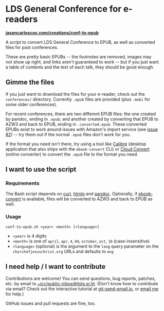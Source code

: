 # LDS General Conference for e-readers

**[jasoncarloscox.com/creations/conf-to-epub](https://jasoncarloscox.com/creations/conf-to-epub/)**

A script to convert LDS General Conference to EPUB, as well as converted files for past conferences.

These are pretty basic EPUBs -- the footnotes are removed, images may not show up right, and links aren't guaranteed to work -- but if you just want a table of contents and the text of each talk, they should be good enough.

## Gimme the files

If you just want to download the files for your e-reader, check out the `conferences/` directory. Currently `.epub` files are provided (plus `.mobi` for some older conferences).

For recent conferences, there are two different EPUB files: the one created by pandoc, ending in `.epub`; and another created by converting that EPUB to AZW3 and back to EPUB, ending in `.converted.epub`. These converted EPUBs exist to work around issues with Amazon's import service (see [issue #2](https://github.com/jasonccox/conf-to-epub/issues/2)) -- try them out if the normal `.epub` files don't work for you.

If the format you need isn't there, try using a tool like [Calibre](https://calibre-ebook.com/) (desktop application that also ships with the `ebook-convert` CLI) or [Cloud Convert](https://cloudconvert.com/epub-converter) (online converter) to convert the `.epub` file to the format you need.

## I want to use the script

### Requirements

The Bash script depends on [curl](https://curl.sh), [htmlq](https://github.com/mgdm/htmlq) and [pandoc](https://pandoc.org). Optionally, if [ebook-convert](https://manual.calibre-ebook.com/generated/en/ebook-convert.html) is available, files will be converted to AZW3 and back to EPUB as well.

### Usage

`conf-to-epub.sh <year> <month> [<language>]`

- `<year>` is 4 digits
- `<month>` is one of `april`, `apr`, `4`, `04`, `october`, `oct`, `10` (case-insensitive)
- `<language>` (optional) is the argument to the `lang` query parameter on the `churchofjesuschrist.org` URLs and defaults to `eng`

## I need help / I want to contribute

Contributions are welcome! You can send questions, bug reports, patches, etc. by email to [~jcc/public-inbox@lists.sr.ht](https://lists.sr.ht/~jcc/public-inbox). (Don't know how to contribute via email? Check out the interactive tutorial at [git-send-email.io](https://git-send-email.io), or [email me](mailto:me@jasoncarloscox.com) for help.)

GitHub issues and pull requests are fine, too.
